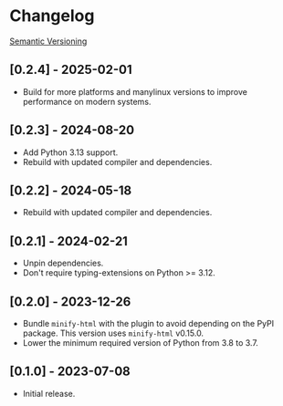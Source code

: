# Changelog

[Semantic Versioning](https://semver.org/)

## [0.2.4] - 2025-02-01

- Build for more platforms and manylinux versions to improve performance on modern systems.

## [0.2.3] - 2024-08-20

- Add Python 3.13 support.
- Rebuild with updated compiler and dependencies.

## [0.2.2] - 2024-05-18

- Rebuild with updated compiler and dependencies.

## [0.2.1] - 2024-02-21

- Unpin dependencies.
- Don't require typing-extensions on Python >= 3.12.

## [0.2.0] - 2023-12-26

- Bundle `minify-html` with the plugin to avoid depending on the PyPI package. This version uses `minify-html` v0.15.0.
- Lower the minimum required version of Python from 3.8 to 3.7.

## [0.1.0] - 2023-07-08

- Initial release.
